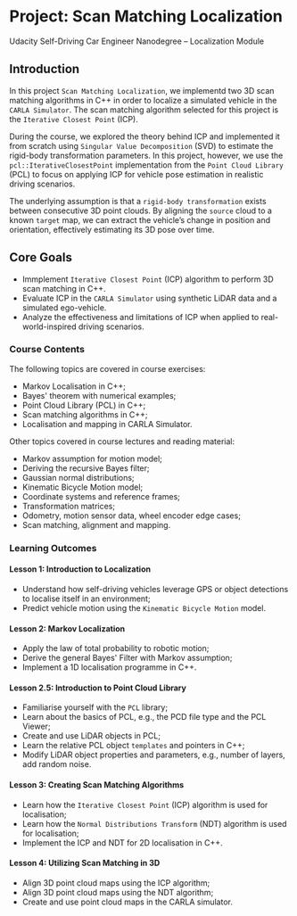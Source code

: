 # Project: Scan Matching Localization
Udacity Self-Driving Car Engineer Nanodegree – Localization Module

## Introduction
In this project `Scan Matching Localization`, we implementd two 3D scan matching algorithms in C++ in order to localize a simulated vehicle in the `CARLA Simulator`. The scan matching algorithm selected for this project is the `Iterative Closest Point` (ICP).

During the course, we explored the theory behind ICP and implemented it from scratch using `Singular Value Decomposition` (SVD) to estimate the rigid-body transformation parameters. In this project, however, we use the `pcl::IterativeClosestPoint` implementation from the `Point Cloud Library` (PCL) to focus on applying ICP for vehicle pose estimation in realistic driving scenarios.

The underlying assumption is that a `rigid-body transformation` exists between consecutive 3D point clouds. By aligning the `source` cloud to a known `target` map, we can extract the vehicle’s change in position and orientation, effectively estimating its 3D pose over time. 


## Core Goals
* Immplement `Iterative Closest Point` (ICP) algorithm to perform 3D scan matching in C++.
* Evaluate ICP in the `CARLA Simulator` using synthetic LiDAR data and a simulated ego-vehicle.
* Analyze the effectiveness and limitations of ICP when applied to real-world-inspired driving scenarios.

### Course Contents
The following topics are covered in course exercises:
* Markov Localisation in C++;
* Bayes' theorem with numerical examples;
* Point Cloud Library (PCL) in C++;
* Scan matching algorithms in C++;
* Localisation and mapping in CARLA Simulator. 


Other topics covered in course lectures and reading material:
* Markov assumption for motion model;
* Deriving the recursive Bayes filter;
* Gaussian normal distributions;
* Kinematic Bicycle Motion model;
* Coordinate systems and reference frames;
* Transformation matrices;
* Odometry, motion sensor data, wheel encoder edge cases;
* Scan matching, alignment and mapping.


### Learning Outcomes
#### Lesson 1: Introduction to Localization
* Understand how self-driving vehicles leverage GPS or object detections to localise itself in an environment;
* Predict vehicle motion using the `Kinematic Bicycle Motion` model.

#### Lesson 2: Markov Localization
* Apply the law of total probability to robotic motion;
* Derive the general Bayes' Filter with Markov assumption;
* Implement a 1D localisation programme in C++.

#### Lesson 2.5: Introduction to Point Cloud Library
* Familiarise yourself with the `PCL` library;
* Learn about the basics of PCL, e.g., the PCD file type and the PCL Viewer;
* Create and use LiDAR objects in PCL;
* Learn the relative PCL object `templates` and pointers in C++;
* Modify LiDAR object properties and parameters, e.g., number of layers, add random noise.

#### Lesson 3: Creating Scan Matching Algorithms
* Learn how the `Iterative Closest Point` (ICP) algorithm is used for localisation;
* Learn how the `Normal Distributions Transform` (NDT) algorithm is used for localisation;
* Implement the ICP and NDT for 2D localisation in C++.

#### Lesson 4: Utilizing Scan Matching in 3D
* Align 3D point cloud maps using the ICP algorithm;
* Align 3D point cloud maps using the NDT algorithm;
* Create and use point cloud maps in the CARLA simulator.
